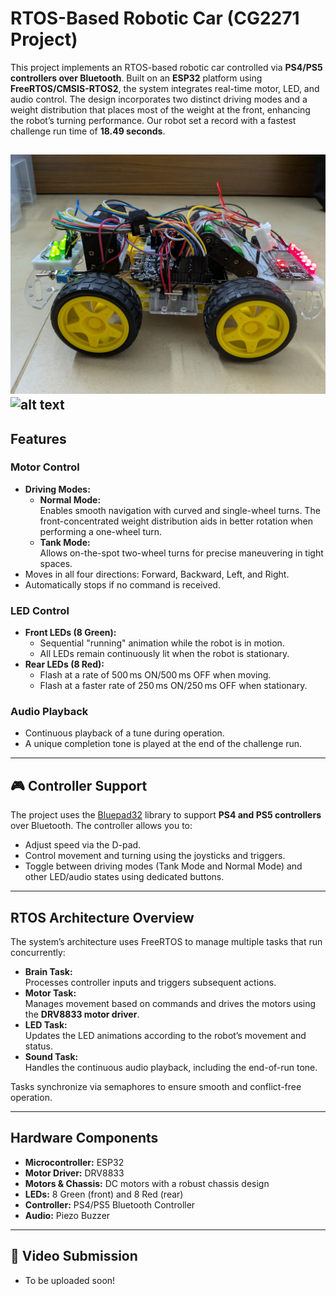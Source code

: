 # RTOS-Based Robotic Car (CG2271 Project)

This project implements an RTOS-based robotic car controlled via **PS4/PS5 controllers over Bluetooth**. Built on an **ESP32** platform using **FreeRTOS/CMSIS-RTOS2**, the system integrates real-time motor, LED, and audio control. The design incorporates two distinct driving modes and a weight distribution that places most of the weight at the front, enhancing the robot’s turning performance. Our robot set a record with a fastest challenge run time of **18.49 seconds**.

![alt text](https://github.com/CG2271-Project/CG2271-Final-Project/blob/main/Images/Left%20View.jpg)
![alt text](https://github.com/CG2271-Project/CG2271-Final-Project/blob/main/Images/Top%20View.jpg)
---

## Features

### Motor Control
- **Driving Modes:**
  - **Normal Mode:**  
    Enables smooth navigation with curved and single-wheel turns. The front-concentrated weight distribution aids in better rotation when performing a one-wheel turn.
  - **Tank Mode:**  
    Allows on-the-spot two-wheel turns for precise maneuvering in tight spaces.
- Moves in all four directions: Forward, Backward, Left, and Right.
- Automatically stops if no command is received.

### LED Control
- **Front LEDs (8 Green):**
  - Sequential "running" animation while the robot is in motion.
  - All LEDs remain continuously lit when the robot is stationary.
- **Rear LEDs (8 Red):**
  - Flash at a rate of 500 ms ON/500 ms OFF when moving.
  - Flash at a faster rate of 250 ms ON/250 ms OFF when stationary.

### Audio Playback
- Continuous playback of a tune during operation.
- A unique completion tone is played at the end of the challenge run.

---

## 🎮 Controller Support

The project uses the [Bluepad32](https://github.com/ricardoquesada/bluepad32) library to support **PS4 and PS5 controllers** over Bluetooth. The controller allows you to:
- Adjust speed via the D-pad.
- Control movement and turning using the joysticks and triggers.
- Toggle between driving modes (Tank Mode and Normal Mode) and other LED/audio states using dedicated buttons.

---

## RTOS Architecture Overview

The system’s architecture uses FreeRTOS to manage multiple tasks that run concurrently:
- **Brain Task:**  
  Processes controller inputs and triggers subsequent actions.
- **Motor Task:**  
  Manages movement based on commands and drives the motors using the **DRV8833 motor driver**.
- **LED Task:**  
  Updates the LED animations according to the robot’s movement and status.
- **Sound Task:**  
  Handles the continuous audio playback, including the end-of-run tone.

Tasks synchronize via semaphores to ensure smooth and conflict-free operation.

---

## Hardware Components

- **Microcontroller:** ESP32
- **Motor Driver:** DRV8833
- **Motors & Chassis:** DC motors with a robust chassis design
- **LEDs:** 8 Green (front) and 8 Red (rear)
- **Controller:** PS4/PS5 Bluetooth Controller
- **Audio:** Piezo Buzzer

---

## 🎥 Video Submission
- To be uploaded soon!
